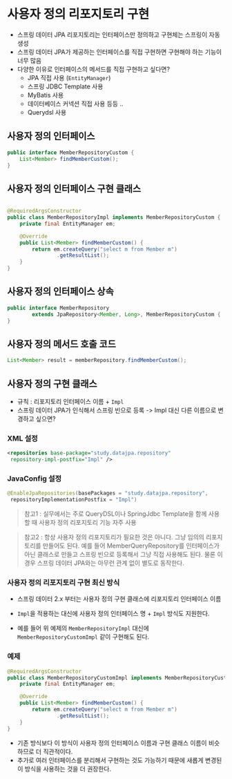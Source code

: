 # 사용자 정의 리포지토리 구현
- 스프링 데이터 JPA 리포지토리는 인터페이스만 정의하고 구현체는 스프링이 자동 생성
- 스프링 데이터 JPA가 제공하는 인터페이스를 직접 구현하면 구현해야 하는 기능이 너무 많음
- 다양한 이유로 인터페이스의 메서드를 직접 구현하고 싶다면?
    - JPA 직접 사용 (`EntityManager`)
    - 스프링 JDBC Template 사용
    - MyBatis 사용
    - 데이터베이스 커넥션 직접 사용 등등 ..
    - Querydsl 사용

## 사용자 정의 인터페이스
```java
public interface MemberRepositoryCustom {
    List<Member> findMemberCustom();
}
```

## 사용자 정의 인터페이스 구현 클래스
```java

@RequiredArgsConstructor
public class MemberRepositoryImpl implements MemberRepositoryCustom {
    private final EntityManager em;

    @Override
    public List<Member> findMemberCustom() {
        return em.createQuery("select m from Member m")
                .getResultList();
    }
}
```
## 사용자 정의 인터페이스 상속
```java
public interface MemberRepository 
        extends JpaRepository<Member, Long>, MemberRepositoryCustom {
}
```
## 사용자 정의 메서드 호출 코드
```java
List<Member> result = memberRepository.findMemberCustom();
```

## 사용자 정의 구현 클래스
- 규칙 : 리포지토리 인터페이스 이름 + `Impl`
- 스프링 데이터 JPA가 인식해서 스프링 빈으로 등록
-> Impl 대신 다른 이름으로 변경하고 싶으면?

### XML 설정
```xml
<repositories base-package="study.datajpa.repository"
 repository-impl-postfix="Impl" />
```
### JavaConfig 설정
```java
@EnableJpaRepositories(basePackages = "study.datajpa.repository",
 repositoryImplementationPostfix = "Impl")
```
> 참고1 : 실무에서는 주로 QueryDSL이나 SpringJdbc Template을 함께 사용할 때
> 사용자 정의 리포지토리 기능 자주 사용

> 참고2 : 항상 사용자 정의 리포지토리가 필요한 것은 아니다. 그냥 임의의 리포지토리를
> 만들어도 된다. 예를 들어 MemberQueryRepository를 인터페이스가 아닌 클래스로
> 만들고 스프링 빈으로 등록해서 그냥 직접 사용해도 된다. 물론 이 경우
> 스프링 데이터 JPA와는 아무런 관계 없이 별도로 동작한다.

### 사용자 정의 리포지토리 구현 최신 방식
- 스프링 데이터 2.x 부터는 사용자 정의 구현 클래스에 리포지토리 인터페이스 이름
+ `Impl`을 적용하는 대신에 사용자 정의 인터페이스 명 + `Impl` 방식도 지원한다.
- 예를 들어 위 예제의 `MemberRepositoryImpl` 대신에 
  `MemberRepositoryCustomImpl` 같이 구현해도 된다.
### 예제
```java
@RequiredArgsConstructor
public class MemberRepositoryCustomImpl implements MemberRepositoryCustom {
    private final EntityManager em;

    @Override
    public List<Member> findMemberCustom() {
        return em.createQuery("select m from Member m")
                .getResultList();
    }
}
```
- 기존 방식보다 이 방식이 사용자 정의 인터페이스 이름과 구현 클래스 이름이 비슷하므로
더 직관적이다.
- 추가로 여러 인터페이스를 분리해서 구현하는 것도 가능하기 때문에 새롭게 변경된
이 방식을 사용하는 것을 더 권장한다.
